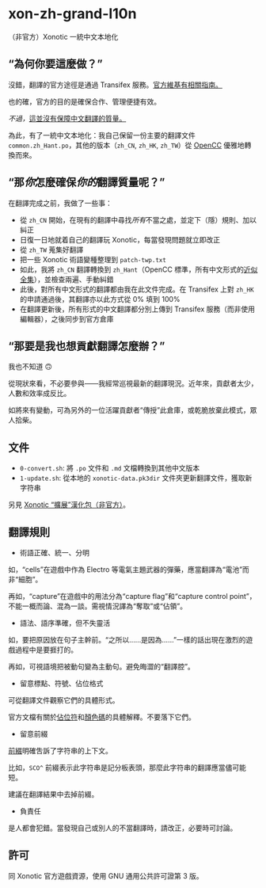 # xon-zh-grand-l10n

（非官方）Xonotic 一統中文本地化

## “為何你要這麼做？”

沒錯，翻譯的官方途徑是通過 Transifex 服務。[官方維基有相關指南。](https://gitlab.com/xonotic/xonotic/-/wikis/Translating)

也的確，官方的目的是確保合作、管理便捷有效。

*不過，*[這並沒有保障中文翻譯的質量。](https://forums.xonotic.org/showthread.php?tid=9490)

為此，有了一統中文本地化：我自己保留一份主要的翻譯文件 `common.zh_Hant.po`，其他的版本（`zh_CN`, `zh_HK`, `zh_TW`）從 [OpenCC](https://github.com/BYVoid/OpenCC) 優雅地轉換而來。

## “那*你*怎麼確保*你的*翻譯質量呢？”

在翻譯完成之前，我做了一些事：

- 從 `zh_CN` 開始，在現有的翻譯中尋找*所有*不當之處，並定下（隱）規則、加以糾正
- 日復一日地就着自己的翻譯玩 Xonotic，每當發現問題就立即改正
- 從 `zh_TW` 蒐集好翻譯
- 把一些 Xonotic 術語變種整理到 `patch-twp.txt`
- 如此，我將 `zh_CN` 翻譯轉換到 `zh_Hant`（OpenCC 標準，所有中文形式的[近似全集](https://github.com/BYVoid/OpenCC/wiki/%E7%B7%A3%E7%94%B1)），並檢查兩遍、手動糾錯
- 此後，對所有中文形式的翻譯都由我在此文件完成。在 Transifex 上對 `zh_HK` 的申請通過後，其翻譯亦以此方式從 0% 填到 100%
- 在翻譯更新後，所有形式的中文翻譯都分別上傳到 Transifex 服務（而非使用編輯器），之後同步到官方倉庫

## “那要是我也想貢獻翻譯怎麼辦？”

我也不知道 🙃

從現狀來看，不必要參與——我經常巡視最新的翻譯現況。近年來，貢獻者太少，人數和效率成反比。

如將來有變動，可為另外的一位活躍貢獻者“傳授”此倉庫，或乾脆放棄此模式，眾人拾柴。

## 文件

- `0-convert.sh`: 將 `.po` 文件和 `.md` 文檔轉換到其他中文版本
- `1-update.sh`: 從本地的 `xonotic-data.pk3dir` 文件夾更新翻譯文件，獲取新字符串

另見 [Xonotic “擴展”漢化包（非官方）](https://github.com/NaitLee/xon-cn-ext)。

## 翻譯規則

- 術語正確、統一、分明

如，“cells”在遊戲中作為 Electro 等電氣主題武器的彈藥，應當翻譯為“電池”而非“細胞”。

再如，“capture”在遊戲中的用法分為“capture flag”和“capture control point”，不能一概而論、混為一談。需視情況譯為“奪取”或“佔領”。

- 語法、語序準確，但不失靈活

如，要把原因放在句子主幹前。“之所以……是因為……”一樣的話出現在激烈的遊戲過程中是要捱打的。

再如，可視語境把被動句變為主動句。避免晦澀的“翻譯腔”。

- 留意標點、符號、佔位格式

可從翻譯文件觀察它們的具體形式。

官方文檔有關於[佔位符](https://gitlab.com/xonotic/xonotic/-/wikis/List-of-translation-placeholders)和[顏色碼](https://gitlab.com/xonotic/xonotic/-/wikis/List-of-color-codes)的具體解釋。不要落下它們。

- 留意前綴

[前綴](https://gitlab.com/xonotic/xonotic/-/wikis/List-of-translation-prefixes)明確吿訴了字符串的上下文。

比如，`SCO^` 前綴表示此字符串是記分板表頭，那麼此字符串的翻譯應當儘可能短。

建議在翻譯結果中去掉前綴。

- 負責任

是人都會犯錯。當發現自己或別人的不當翻譯時，請改正，必要時可討論。

## 許可

同 Xonotic 官方遊戲資源，使用 GNU 通用公共許可證第 3 版。
